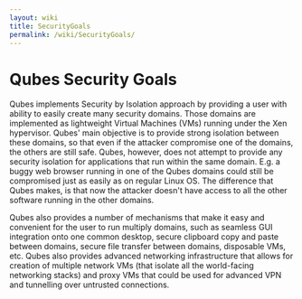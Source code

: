 ```yaml
---
layout: wiki
title: SecurityGoals
permalink: /wiki/SecurityGoals/
---
```


Qubes Security Goals
====================

Qubes implements Security by Isolation approach by providing a user with ability to easily create many security domains. Those domains are implemented as lightweight Virtual Machines (VMs) running under the Xen hypervisor. Qubes' main objective is to provide strong isolation between these domains, so that even if the attacker compromise one of the domains, the others are still safe. Qubes, however, does not attempt to provide any security isolation for applications that run within the same domain. E.g. a buggy web browser running in one of the Qubes domains could still be compromised just as easily as on regular Linux OS. The difference that Qubes makes, is that now the attacker doesn't have access to all the other software running in the other domains.

Qubes also provides a number of mechanisms that make it easy and convenient for the user to run multiply domains, such as seamless GUI integration onto one common desktop, secure clipboard copy and paste between domains, secure file transfer between domains, disposable VMs, etc. Qubes also provides advanced networking infrastructure that allows for creation of multiple network VMs (that isolate all the world-facing networking stacks) and proxy VMs that could be used for advanced VPN and tunnelling over untrusted connections.
